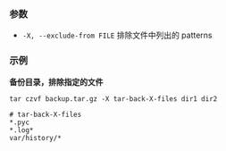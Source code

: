 ### 参数

* `-X, --exclude-from FILE`    排除文件中列出的 patterns

### 示例

**备份目录，排除指定的文件**

    tar czvf backup.tar.gz -X tar-back-X-files dir1 dir2

    # tar-back-X-files
    *.pyc
    *.log*
    var/history/*

